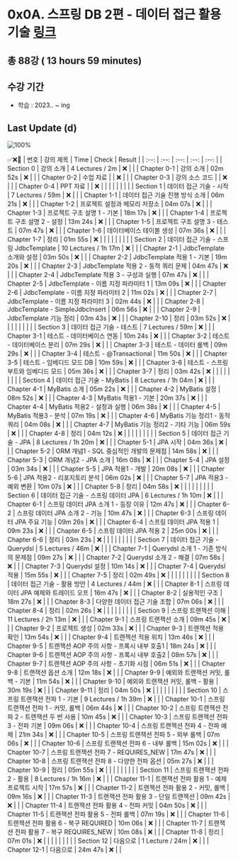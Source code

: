 # 0x0A. 스프링 DB 2편 - 데이터 접근 활용 기술 [링크](https://www.inflearn.com/course/%EC%8A%A4%ED%94%84%EB%A7%81-db-2)

## 총 88강 ( 13 hours 59 minutes)

## 수강 기간 
- 학습          : 2023.. ~ ing

## Last Update (d)    

![100%](https://progress-bar.dev/0/?scale=88&title=progress&width=500&color=babaca&suffix=/88)

✅❌:hammer:
| 번호 | 강의 제목 | Time | Check | Result |
| :--: | :--: | :--: | :--: | :--: |
| Section 0 | 강의 소개 | 4 Lectures / 2m | ❌ |  |
| Chapter 0-1 | 강의 소개 | 02m 52s | ❌ | |
| Chapter 0-2 | 수업 자료 |  | ❌ | |
| Chapter 0-3 | 강의 소스 코드 |  | ❌ | | 
| Chapter 0-4 | PPT 자료 |  | ❌ | | 
| | | | | |
| Section 1 | 데이터 접근 기술 - 시작 | 7 Lectures / 59m | ❌ | |
| Chapter 1-1 | 데이터 접근 기술 진행 방식 소개 | 06m 21s | ❌ | | 
| Chapter 1-2 | 프로젝트 설정과 메모리 저장소 | 04m 07s | ❌ | |
| Chapter 1-3 | 프로젝트 구조 설명 1 - 기본 | 18m 17s | ❌ | | 
| Chapter 1-4 | 프로젝트 구조 설명 2 - 설정 | 13m 24s | ❌ | |
| Chapter 1-5 | 프로젝트 구조 설명 3 - 테스트 | 07m 47s | ❌ | |
| Chapter 1-6 | 데이터베이스 테이블 생성 | 07m 36s | ❌ | | 
| Chapter 1-7 | 정리 | 01m 55s | ❌ | | 
| | | | | |
| Section 2 | 데이터 접근 기술 - 스프링 JdbcTemplate | 10 Lectures / 1h 17m | ❌ | |
| Chapter 2-1 | JdbcTemplate 소개와 설정 | 03m 50s | ❌ | | 
| Chapter 2-2 | JdbcTemplate 적용 1 - 기본 | 19m 20s | ❌ | |
| Chapter 2-3 | JdbcTemplate 적용 2 - 동적 쿼리 문제 | 04m 47s | ❌ | | 
| Chapter 2-4 | JdbcTemplate 적용 3 - 구성과 실행 | 07m 47s | ❌ | | 
| Chapter 2-5 | JdbcTemplate - 이름 지정 파라미터 1 | 13m 09s | ❌ | |
| Chapter 2-6 | JdbcTemplate - 이름 지정 파라미터 2 | 11m 02s | ❌ | | 
| Chapter 2-7 | JdbcTemplate - 이름 지정 파라미터 3 | 02m 44s | ❌ | | 
| Chapter 2-8 | JdbcTemplate - SimpleJdbcInsert | 06m 56s | ❌ | |
| Chapter 2-9 | JdbcTemplate 기능 정리 | 03m 43s | ❌ | | 
| Chapter 2-10 | 정리 | 03m 52s | ❌ | | 
| | | | | |
| Section 3 | 데이터 접근 기술 - 테스트 | 7 Lectures / 59m | ❌ | |
| Chapter 3-1 | 테스트 - 데이터베이스 연동 | 10m 24s | ❌ | | 
| Chapter 3-2 | 테스트 - 데이터베이스 분리 | 07m 29s | ❌ | |
| Chapter 3-3 | 테스트 - 데이터 롤백 | 09m 29s | ❌ | | 
| Chapter 3-4 | 테스트 - @Transactional | 11m 50s | ❌ | | 
| Chapter 3-5 | 테스트 - 임베디드 모드 DB | 10m 59s | ❌ | | 
| Chapter 3-6 | 테스트 - 스프링 부트와 임베디드 모드 | 05m 36s | ❌ | | 
| Chapter 3-7 | 정리 | 03m 42s | ❌ | |
| | | | | |
| Section 4 | 데이터 접근 기술 - MyBatis | 8 Lectures / 1h 04m | ❌ | | 
| Chapter 4-1 | MyBatis 소개 | 05m 22s | ❌ | | 
| Chapter 4-2 | MyBatis 설정 | 08m 52s | ❌ | | 
| Chapter 4-3 | MyBatis 적용1 - 기본 | 20m 37s | ❌ | | 
| Chapter 4-4 | MyBatis 적용2 - 설정과 실행 | 06m 38s | ❌ | | 
| Chapter 4-5 | MyBatis 적용3 - 분석 | 07m 19s | ❌ | | 
| Chapter 4-6 | MyBatis 기능 정리1 - 동적 쿼리 | 04m 08s | ❌ | | 
| Chapter 4-7 | MyBatis 기능 정리2 - 기타 기능 | 06m 59s | ❌ | | 
| Chapter 4-8 | 정리 | 04m 12s | ❌ | | 
| | | | | |
| Section 5 | 데이터 접근 기술 - JPA | 8 Lectures / 1h 20m | ❌ | | 
| Chapter 5-1 | JPA 시작 | 04m 36s | ❌ | | 
| Chapter 5-2 | ORM 개념1 - SQL 중심적인 개발의 문제점 | 14m 58s | ❌ | | 
| Chapter 5-3 | ORM 개념2 - JPA 소개 | 16m 08s | ❌ | | 
| Chapter 5-4 | JPA 설정 | 03m 34s | ❌ | | 
| Chapter 5-5 | JPA 적용1 - 개발 | 20m 08s | ❌ | | 
| Chapter 5-6 | JPA 적용2 - 리포지토리 분석 | 06m 02s | ❌ | | 
| Chapter 5-7 | JPA 적용3 - 예외 변환 | 10m 07s | ❌ | | 
| Chapter 5-8 | 정리 | 04m 58s | ❌ | | 
| | | | | |
| Section 6 | 데이터 접근 기술 - 스프링 데이터 JPA | 6 Lectures / 1h 10m | ❌ | | 
| Chapter 6-1 | 스프링 데이터 JPA 소개 1 - 등장 이유 | 12m 47s | ❌ | | 
| Chapter 6-2 | 스프링 데이터 JPA 소개 2 - 기능 | 10m 47s | ❌ | | 
| Chapter 6-3 | 스프링 데이터 JPA 주요 기능 | 09m 26s | ❌ | | 
| Chapter 6-4 | 스프링 데이터 JPA 적용 1 | 09m 23s | ❌ | | 
| Chapter 6-5 | 스프링 데이터 JPA 적용 2 | 25m 00s | ❌ | | 
| Chapter 6-6 | 정리 | 03m 23s | ❌ | | 
| | | | | |
| Section 7 | 데이터 접근 기술 - Querydsl | 5 Lectures / 46m | ❌ | | 
| Chapter 7-1 | Querydsl 소개 1 - 기존 방식의 문제점 | 09m 27s | ❌ | | 
| Chapter 7-2 | Querydsl 소개 2 - 해결 | 07m 58s | ❌ | | 
| Chapter 7-3 | Querydsl 설정 | 10m 14s | ❌ | | 
| Chapter 7-4 | Querydsl 적용 | 15m 55s | ❌ | | 
| Chapter 7-5 | 정리 | 02m 49s | ❌ | | 
| | | | | |
| Section 8 | 데이터 접근 기술 - 활용 방안 | 4 Lectures / 44m | ❌ | | 
| Chapter 8-1 | 스프링 데이터 JPA 예제와 트레이드 오프 | 16m 47s | ❌ | | 
| Chapter 8-2 | 실용적인 구조 | 18m 27s | ❌ | | 
| Chapter 8-3 | 다양한 데이터 접근 기술 조합 | 07m 06s | ❌ | | 
| Chapter 8-4 | 정리 | 02m 26s | ❌ | | 
| | | | | |
| Section 9 | 스프링 트랜잭션 이해 | 11 Lectures / 2h 13m | ❌ | | 
| Chapter 9-1 | 스프링 트랜잭션 소개 | 09m 45s | ❌ | | 
| Chapter 9-2 | 프로젝트 생성 | 02m 33s | ❌ | | 
| Chapter 9-3 | 트랜잭션 적용 확인 | 13m 54s | ❌ | | 
| Chapter 9-4 | 트랜잭션 적용 위치 | 13m 46s | ❌ | | 
| Chapter 9-5 | 트랜잭션 AOP 주의 사항 - 프록시 내부 호출1 | 18m 24s | ❌ | | 
| Chapter 9-6 | 트랜잭션 AOP 주의 사항 - 프록시 내부 호출2 | 08m 57s | ❌ | | 
| Chapter 9-7 | 트랜잭션 AOP 주의 사항 - 초기화 시점 | 06m 51s | ❌ | | 
| Chapter 9-8 | 트랜잭션 옵션 소개 | 12m 18s | ❌ | | 
| Chapter 9-9 | 예외와 트랜잭션 커밋, 롤백 - 기본 | 11m 54s | ❌ | | 
| Chapter 9-10 | 예외와 트랜잭션 커밋, 롤백 - 활용 | 30m 19s | ❌ | | 
| Chapter 9-11 | 정리 | 04m 50s | ❌ | | 
| | | | | |
| Section 10 | 스프링 트랜잭션 전파 1 - 기본 | 9 Lectures / 1h 39m | ❌ | | 
| Chapter 10-1 | 스프링 트랜잭션 전파 1 - 커밋, 롤백 | 06m 44s | ❌ | | 
| Chapter 10-2 | 스프링 트랜잭션 전파 2 - 트랜잭션 두 번 사용 | 10m 45s | ❌ | | 
| Chapter 10-3 | 스프링 트랜잭션 전파 3 - 전파 기본 | 09m 06s | ❌ | | 
| Chapter 10-4 | 스프링 트랜잭션 전파 4 - 전파 예제 | 21m 34s | ❌ | | 
| Chapter 10-5 | 스프링 트랜잭션 전파 5 - 외부 롤백 | 07m 06s | ❌ | | 
| Chapter 10-6 | 스프링 트랜잭션 전파 6 - 내부 롤백 | 15m 02s | ❌ | | 
| Chapter 10-7 | 스프링 트랜잭션 전파 7 - REQUIRES_NEW | 17m 47s | ❌ | | 
| Chapter 10-8 | 스프링 트랜잭션 전파 8 - 다양한 전파 옵션 | 05m 27s | ❌ | | 
| Chapter 10-9 | 정리 | 05m 55s | ❌ | | 
| | | | | |
| Section 11 | 스프링 트랜잭션 전파 2 - 활용 | 8 Lectures / 1h 16m | ❌ | | 
| Chapter 11-1 | 트랜잭션 전파 활용 1 - 예제 프로젝트 시작 | 17m 57s | ❌ | | 
| Chapter 11-2 | 트랜잭션 전파 활용 2 - 커밋, 롤백 | 09m 16s | ❌ | | 
| Chapter 11-3 | 트랜잭션 전파 활용 3 - 단일 트랜잭션 | 09m 42s | ❌ | | 
| Chapter 11-4 | 트랜잭션 전파 활용 4 - 전파 커밋 | 04m 50s | ❌ | | 
| Chapter 11-5 | 트랜잭션 전파 활용 5 - 전파 롤백 | 07m 19s | ❌ | | 
| Chapter 11-6 | 트랜잭션 전파 활용 6 - 복구 REQUIRED | 10m 06s | ❌ | | 
| Chapter 11-7 | 트랜잭션 전파 활용 7 - 복구 REQUIRES_NEW | 10m 08s | ❌ | | 
| Chapter 11-8 | 정리 | 07m 01s | ❌ | | 
| | | | | |
| Section 12 | 다음으로 | 1 Lecture / 24m | ❌ | | 
| Chapter 12-1 | 다음으로 | 24m 47s | ❌ | | 

